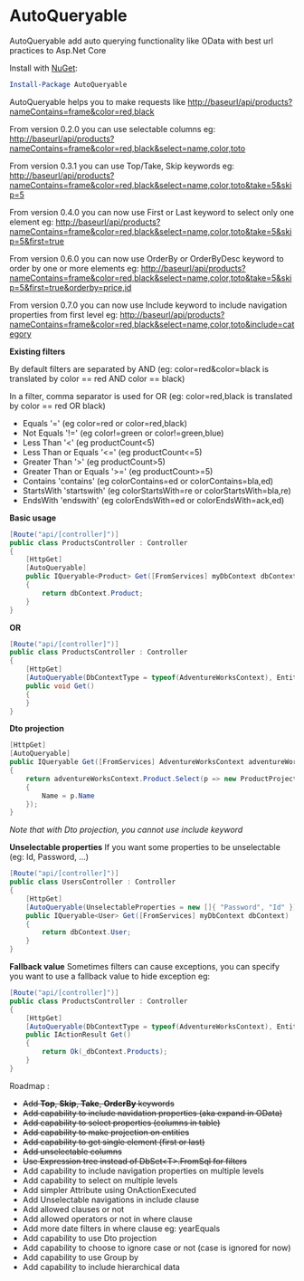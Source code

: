 # AutoQueryable
AutoQueryable add auto querying functionality like OData with best url practices to Asp.Net Core

Install with [NuGet](https://www.nuget.org/packages/AutoQueryable):
```powershell
Install-Package AutoQueryable
```

AutoQueryable helps you to make requests like [http://baseurl/api/products?nameContains=frame&color=red,black](http://baseurl/api/products?nameContains=frame&color=red,black)

From version 0.2.0 you can use selectable columns eg: [http://baseurl/api/products?nameContains=frame&color=red,black&select=name,color,toto](http://baseurl/api/products?nameContains=frame&color=red,black&select=name,color,toto)

From version 0.3.1 you can use Top/Take, Skip keywords eg: [http://baseurl/api/products?nameContains=frame&color=red,black&select=name,color,toto&take=5&skip=5](http://baseurl/api/products?nameContains=frame&color=red,black&select=name,color,toto&take=5&skip=5)

From version 0.4.0 you can now use First or Last keyword to select only one element eg:
[http://baseurl/api/products?nameContains=frame&color=red,black&select=name,color,toto&take=5&skip=5&first=true](http://baseurl/api/products?nameContains=frame&color=red,black&select=name,color,toto&take=5&skip=5&first=true)

From version 0.6.0 you can now use OrderBy or OrderByDesc keyword to order by one or more elements eg:
[http://baseurl/api/products?nameContains=frame&color=red,black&select=name,color,toto&take=5&skip=5&first=true&orderby=price,id](http://baseurl/api/products?nameContains=frame&color=red,black&select=name,color,toto&take=5&skip=5&first=true&orderby=price,id)

From version 0.7.0 you can now use Include keyword to include navigation properties from first level eg:
[http://baseurl/api/products?nameContains=frame&color=red,black&select=name,color,toto&include=category](http://baseurl/api/products?nameContains=frame&color=red,black&select=name,color,toto&include=category)

**Existing filters** 

By default filters are separated by AND (eg: color=red&color=black is translated by color == red AND color == black)

In a filter, comma separator is used for OR (eg: color=red,black is translated by color == red OR black)
- Equals '=' (eg color=red or color=red,black)
- Not Equals '!=' (eg color!=green or color!=green,blue)
- Less Than '<' (eg productCount\<5)
- Less Than or Equals '<=' (eg productCount\<=5)
- Greater Than '>' (eg productCount>5)
- Greater Than or Equals '>=' (eg productCount>=5)
- Contains 'contains' (eg colorContains=ed or colorContains=bla,ed)
- StartsWith 'startswith' (eg colorStartsWith=re or colorStartsWith=bla,re)
- EndsWith 'endswith' (eg colorEndsWith=ed or colorEndsWith=ack,ed)

**Basic usage**
```c#
[Route("api/[controller]")]
public class ProductsController : Controller
{
    [HttpGet]
    [AutoQueryable]
    public IQueryable<Product> Get([FromServices] myDbContext dbContext)
    {
        return dbContext.Product;
    }
}
```
**OR**
```c#
[Route("api/[controller]")]
public class ProductsController : Controller
{
    [HttpGet]
    [AutoQueryable(DbContextType = typeof(AdventureWorksContext), EntityType = typeof(Product))]
    public void Get()
    {
    }
}
```

**Dto projection**
```c#
[HttpGet]
[AutoQueryable]
public IQueryable Get([FromServices] AdventureWorksContext adventureWorksContext)
{
    return adventureWorksContext.Product.Select(p => new ProductProjection
    {
        Name = p.Name
    });
}
```
*Note that with Dto projection, you cannot use include keyword*

**Unselectable properties** 
If you want some properties to be unselectable (eg: Id, Password, ...)
```c#
[Route("api/[controller]")]
public class UsersController : Controller
{
    [HttpGet]
    [AutoQueryable(UnselectableProperties = new []{ "Password", "Id" })]
    public IQueryable<User> Get([FromServices] myDbContext dbContext)
    {
        return dbContext.User;
    }
}
```

**Fallback value** 
Sometimes filters can cause exceptions, you can specify you want to use a fallback value to hide exception eg:
```c#
[Route("api/[controller]")]
public class ProductsController : Controller
{
    [HttpGet]
    [AutoQueryable(DbContextType = typeof(AdventureWorksContext), EntityType = typeof(Product), UseFallbackValue = true)]
    public IActionResult Get()
    {
        return Ok(_dbContext.Products);
    }
}
```

Roadmap :
- ~~Add **Top**, **Skip**, **Take**, **OrderBy** keywords~~
- ~~Add capability to include navidation properties (aka expand in OData)~~
- ~~Add capability to select properties (columns in table)~~
- ~~Add capability to make projection on entities~~
- ~~Add capability to get single element (first or last)~~
- ~~Add unselectable columns~~
- ~~Use Expression tree instead of DbSet\<T>.FromSql for filters~~
- Add capability to include navigation properties on multiple levels
- Add capability to select on multiple levels
- Add simpler Attribute using OnActionExecuted
- Add Unselectable navigations in include clause
- Add allowed clauses or not
- Add allowed operators or not in where clause
- Add more date filters in where clause eg: yearEquals
- Add capability to use Dto projection
- Add capability to choose to ignore case or not (case is ignored for now)
- Add capability to use Group by
- Add capability to include hierarchical data
